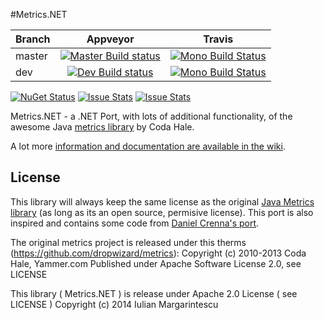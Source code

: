 #Metrics.NET

|Branch|Appveyor|Travis|
|------|:--------:|:------:|
|master|[![Master Build status](https://ci.appveyor.com/api/projects/status/me33pq0xqgpd4e7k/branch/master?svg=true)](https://ci.appveyor.com/project/hinteadan/metrics-net/branch/master)|[![Mono Build Status](https://travis-ci.org/Recognos/Metrics.NET.svg?branch=master)](https://travis-ci.org/Recognos/Metrics.NET)|
|dev   |[![Dev Build status](https://ci.appveyor.com/api/projects/status/me33pq0xqgpd4e7k/branch/dev?svg=true)](https://ci.appveyor.com/project/hinteadan/metrics-net/branch/dev)|[![Mono Build Status](https://travis-ci.org/Recognos/Metrics.NET.svg?branch=dev)](https://travis-ci.org/Recognos/Metrics.NET)|

[![NuGet Status](http://img.shields.io/nuget/v/Metrics.NET.svg)](https://www.nuget.org/packages/Metrics.NET/)
[![Issue Stats](http://www.issuestats.com/github/Recognos/Metrics.NET/badge/pr)](http://www.issuestats.com/github/Recognos/Metrics.NET)
[![Issue Stats](http://www.issuestats.com/github/Recognos/Metrics.NET/badge/issue)](http://www.issuestats.com/github/Recognos/Metrics.NET)

Metrics.NET - a .NET Port, with lots of additional functionality, of the awesome Java [metrics library](https://github.com/dropwizard/metrics) by Coda Hale.

A lot more [information and documentation are available in the wiki](https://github.com/Recognos/Metrics.NET/wiki).

## License
This library will always keep the same license as the original [Java Metrics library](https://github.com/dropwizard/metrics) (as long as its an open source, permisive license). This port is also inspired and contains some code from [Daniel Crenna's port](https://github.com/danielcrenna/metrics-net).

The original metrics project is released under this therms (https://github.com/dropwizard/metrics):
Copyright (c) 2010-2013 Coda Hale, Yammer.com
Published under Apache Software License 2.0, see LICENSE

This library ( Metrics.NET ) is release under Apache 2.0 License ( see LICENSE ) 
Copyright (c) 2014 Iulian Margarintescu
